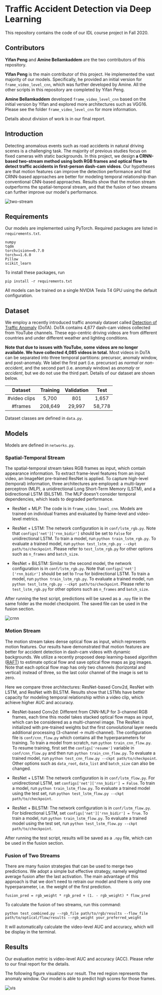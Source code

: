 # Traffic Accident Detection via Deep Learning

This repository contains the code of our IDL course project in Fall 2020.

## Contributors

**Yifan Peng** and **Amine Bellamkaddem** are the two contributors of this repository.

**Yifan Peng** is the main contributor of this project. He implemented the vast majority of our models. Specifically, he provided an initial version for `frame_video_level_cnn`, which was further developed by Amine. All the other scripts in this repository are completed by Yifan Peng.

**Amine Bellamkaddem** developed `frame_video_level_cnn` based on the initial version by Yifan and explored more architectures such as VGG16. Please see the folder `frame_video_level_cnn` for more information.

Details about division of work is in our final report.

## Introduction

Detecting anomalous events such as road accidents in natural driving scenes is a challenging task. The majority of previous studies focus on fixed cameras with static backgrounds. In this project, we design **a CRNN-based two-stream method using both RGB frames and optical flow to detect traffic accidents in first-person dash-cam videos**. Our hypotheses are that motion features can improve the detection performance and that CRNN-based approaches are better for modeling temporal relationship than conventional CNN-based approaches. Results show that the motion stream outperforms the spatial-temporal stream, and that the fusion of two streams can further improve our model's performance.

![two-stream](imgs/crnn_twostream.png "CRNN-based two-stream method for traffic accident detection")

## Requirements

Our models are implemented using PyTorch. Required packages are listed in `requirements.txt`.

```
numpy
tqdm
torchvision==0.7.0
torch==1.6.0
Pillow
scikit_learn
```

To install these packages, run

```
pip install -r requirements.txt
```

All models can be trained on a single NVIDIA Tesla T4 GPU using the default configuration.

## Dataset

We employ a recently introduced traffic anomaly dataset called [Detection of Traffic Anomaly](https://github.com/MoonBlvd/Detection-of-Traffic-Anomaly "Detection of Traffic Anomaly Dataset") (DoTA). DoTA contains 4,677 dash-cam videos collected from YouTube channels. These ego-centric driving videos are from different countries and under different weather and lighting conditions.

**Note that due to issues with YouTube, some videos are no longer available. We have collected 4,085 videos in total.** Most videos in DoTA can be separated into three temporal partitions: precursor, anomaly window, and post-anomaly. We label the first part (i.e. precursor) as *normal* or *non-accident*, and the second part (i.e. anomaly window) as *anomaly* or *accident*, but we do not use the third part. Details of our dataset are shown below.

Dataset | Training | Validation | Test
:---: | :---: | :---: | :---:
\#video clips | 5,700 | 801 | 1,657
\#frames | 208,649 | 29,997 | 58,778

Dataset classes are defined in `data.py`.

## Models

Models are defined in `networks.py`.

### Spatial-Temporal Stream

The spatial-temporal stream takes RGB frames as input, which contain appearance information. To extract frame-level features from an input video, an ImageNet pre-trained ResNet is applied. To capture high-level (temporal) information, three architectures are employed: a multi-layer perceptron (MLP), a unidirectional Long Short-Term Memory (LSTM), and a bidirectional LSTM (BiLSTM). The MLP doesn't consider temporal dependencies, which leads to degraded performance.

* ResNet + MLP: The code is in `frame_video_level_cnn`. Models are trained on individual frames and evaluated by frame-level and video-level metrics.

* ResNet + LSTM: The network configuration is in `conf/lstm_rgb.py`. Note that `configs['net']['rnn_bidir']` should be set to `False` for unidirectional LSTM. To train a model, run `python train_lstm_rgb.py`. To evaluate a trained model, run `python test_lstm_rgb.py --ckpt path/to/checkpoint`. Please refer to `test_lstm_rgb.py` for other options such as `n_frames` and `batch_size`.

* ResNet + BiLSTM: Similar to the second model, the network configuration is in `conf/lstm_rgb.py`. Note that `configs['net']['rnn_bidir']` should be set to `True` for bidirectional LSTM. To train a model, run `python train_lstm_rgb.py`. To evaluate a trained model, run `python test_lstm_rgb.py --ckpt path/to/checkpoint`. Please refer to `test_lstm_rgb.py` for other options such as `n_frames` and `batch_size`.

After running the test script, predictions will be saved as a `.npy` file in the same folder as the model checkpoint. The saved file can be used in the fusion section.

![crnn](imgs/crnn.png "Convolutional Recurrent Neural Network (CRNN)")


### Motion Stream

The motion stream takes dense optical flow as input, which represents motion features. Our results have demonstrated that motion features are better for accident detection in dash-cam videos with dynamic backgrounds. We utilize a recently proposed deep learning-based algorithm ([RAFT](https://github.com/princeton-vl/RAFT)) to estimate optical flow and save optical flow maps as jpg images. Note that each optical flow map has only two channels (horizontal and vertical) instead of three, so the last color channel of the image is set to zero.

Here we compare three architectures: ResNet-based Conv2d, ResNet with LSTM, and ResNet with BiLSTM. Results show that LSTMs have better capacity for modeling temporal relationship within a video clip, which achieve higher AUC and accuracy.

* ResNet-based Conv2d: Different from CNN-MLP for 3-channel RGB frames, each time this model takes stacked optical flow maps as input, which can be considered as a multi-channel image. The ResNet is initialized with pre-trained weights but the first convolutional layer needs additional processing (3-channel -> multi-channel). The configuration file is `conf/cnn_flow.py` which contains all the hyperparameters for training. To train a model from scratch, run `python train_cnn_flow.py`. To resume training, first set the `configs['resume']` variable in `conf/cnn_flow.py` and then run `python train_cnn_flow.py`. To evaluate a trained model, run `python test_cnn_flow.py --ckpt path/to/checkpoint`. Other options such as `data_root`, `data_list` and `batch_size` can also be changed.

* ResNet + LSTM: The network configuration is in `conf/lstm_flow.py`. For unidirectional LSTM, set `configs['net']['rnn_bidir'] = False`. To train a model, run `python train_lstm_flow.py`. To evaluate a trained model using the test set, run `python test_lstm_flow.py --ckpt path/to/checkpoint`.

* ResNet + BiLSTM: The network configuration is in `conf/lstm_flow.py`. For bidirectional LSTM, set `configs['net']['rnn_bidir'] = True`. To train a model, run `python train_lstm_flow.py`. To evaluate a trained model using the test set, run `python test_lstm_flow.py --ckpt path/to/checkpoint`.

After running the test script, results will be saved as a `.npy` file, which can be used in the fusion section.


### Fusion of Two Streams

There are many fusion strategies that can be used to merge two predictions. We adopt a simple but effective strategy, namely weighted average fusion after the last activation. The main advantage of this approach is that we don't need to retrain our model and there is only one hyperparameter, i.e. the weight of the first prediction.

```
fusion_pred = rgb_weight * rgb_pred + (1. - rgb_weight) * flow_pred
```

To calculate the fusion of two streams, run this command:

```
python test_combined.py --rgb_file path/to/rgb/results --flow_file path/to/optical/flow/results --rgb_weight your_preferred_weight
```

It will automatically calculate the video-level AUC and accuracy, which will be display in the terminal.

## Results

Our evaluation metric is video-level AUC and accuracy (ACC). Please refer to our final report for the details.

The following figure visualizes our result. The red region represents the anomaly window. Our model is able to predict high scores for those frames.

![vis](imgs/visualization.png "Visualization of our results")

